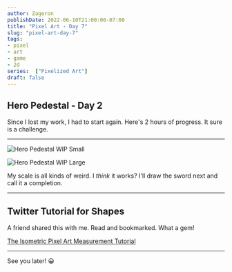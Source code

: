 ```yaml
---
author: Zageron
publishDate: 2022-06-10T21:00:00-07:00
title: "Pixel Art - Day 7"
slug: "pixel-art-day-7"
tags: 
- pixel
- art
- game
- 2d
series:  ["Pixelized Art"]
draft: false
---
```


## Hero Pedestal - Day 2

Since I lost my work, I had to start again.
Here's 2 hours of progress. It sure is a challenge.

----

![Hero Pedestal WIP Small](010-hero-pedestal-wip-sm.png)

![Hero Pedestal WIP Large](010-hero-pedestal-wip-lg.png)

My scale is all kinds of weird. I _think_ it works?
I'll draw the sword next and call it a completion.

----

## Twitter Tutorial for Shapes

A friend shared this with me. Read and bookmarked.
What a gem!

[The Isometric Pixel Art Measurement Tutorial](https://twitter.com/AngusDoolan/status/1478609313513893889)

----

See you later! 😀
